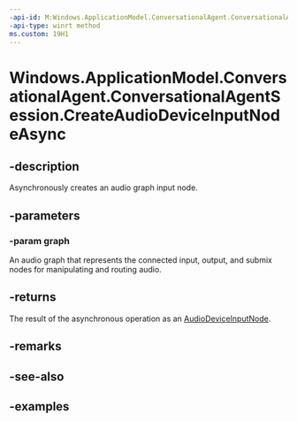 ```yaml
---
-api-id: M:Windows.ApplicationModel.ConversationalAgent.ConversationalAgentSession.CreateAudioDeviceInputNodeAsync(Windows.Media.Audio.AudioGraph)
-api-type: winrt method
ms.custom: 19H1
---
```


<!-- Method syntax.
public IAsyncOperation<AudioDeviceInputNode> ConversationalAgentSession.CreateAudioDeviceInputNodeAsync(AudioGraph graph)
-->

# Windows.ApplicationModel.ConversationalAgent.ConversationalAgentSession.CreateAudioDeviceInputNodeAsync

## -description

Asynchronously creates an audio graph input node.

## -parameters

### -param graph

An audio graph that represents the connected input, output, and submix nodes for manipulating and routing audio.

## -returns

The result of the asynchronous operation as an [AudioDeviceInputNode](../windows.media.audio/audiodeviceinputnode.md).

## -remarks

## -see-also

## -examples
